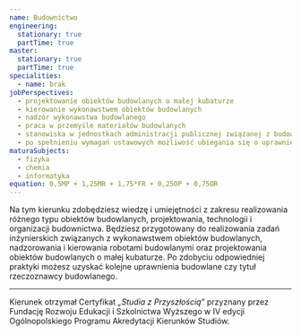 ```yaml
---
name: Budownictwo
engineering:
  stationary: true
  partTime: true
master:
  stationary: true 
  partTime: true
specialities:
  - name: brak
jobPerspectives:
  - projektowanie obiektów budowlanych o małej kubaturze
  - kierowanie wykonawstwem obiektów budowlanych
  - nadzór wykonawstwa budowlanego
  - praca w przemyśle materiałów budowlanych
  - stanowiska w jednostkach administracji publicznej związanej z budownictwem, transportem i architekturą oraz w zakładach recyklingu konstrukcji budowlanych
  - po spełnieniu wymagań ustawowych możliwość ubiegania się o uprawnienia budowlane do wykonywania samodzielnych funkcji technicznych w budownictwie
maturaSubjects:
  - fizyka
  - chemia
  - informatyka
equation: 0,5MP + 1,25MR + 1,75*FR + 0,25OP + 0,75OR
---
```


Na tym kierunku zdobędziesz wiedzę i umiejętności z zakresu realizowania różnego typu obiektów budowlanych, projektowania, technologii i organizacji
budownictwa. Będziesz przygotowany do realizowania zadań inżynierskich związanych z wykonawstwem obiektów budowlanych, nadzorowania i kierowania robotami budowlanymi oraz projektowania obiektów budowlanych o małej kubaturze. Po zdobyciu odpowiedniej praktyki możesz uzyskać kolejne uprawnienia budowlane czy tytuł rzeczoznawcy budowlanego.

---
Kierunek otrzymał Certyfikat *„Studia z Przyszłością”* przyznany przez Fundację Rozwoju Edukacji i Szkolnictwa Wyższego w IV edycji Ogólnopolskiego Programu Akredytacji Kierunków Studiów.